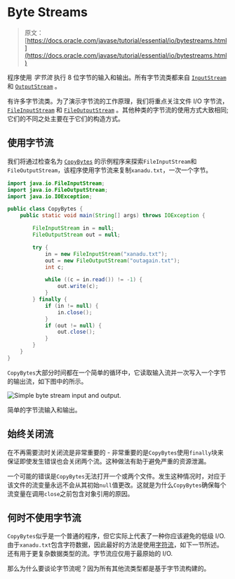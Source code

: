 # Byte Streams

> 原文： [https://docs.oracle.com/javase/tutorial/essential/io/bytestreams.html](https://docs.oracle.com/javase/tutorial/essential/io/bytestreams.html)

程序使用 _字节流_ 执行 8 位字节的输入和输出。所有字节流类都来自 [`InputStream`](https://docs.oracle.com/javase/8/docs/api/java/io/InputStream.html) 和 [`OutputStream`](https://docs.oracle.com/javase/8/docs/api/java/io/OutputStream.html) 。

有许多字节流类。为了演示字节流的工作原理，我们将重点关注文件 I/O 字节流， [`FileInputStream`](https://docs.oracle.com/javase/8/docs/api/java/io/FileInputStream.html) 和 [`FileOutputStream`](https://docs.oracle.com/javase/8/docs/api/java/io/FileOutputStream.html) 。其他种类的字节流的使用方式大致相同;它们的不同之处主要在于它们的构造方式。

## 使用字节流

我们将通过检查名为 [`CopyBytes`](examples/CopyBytes.java) 的示例程序来探索`FileInputStream`和`FileOutputStream`，该程序使用字节流来复制`xanadu.txt`，一次一个字节。

```java
import java.io.FileInputStream;
import java.io.FileOutputStream;
import java.io.IOException;

public class CopyBytes {
    public static void main(String[] args) throws IOException {

        FileInputStream in = null;
        FileOutputStream out = null;

        try {
            in = new FileInputStream("xanadu.txt");
            out = new FileOutputStream("outagain.txt");
            int c;

            while ((c = in.read()) != -1) {
                out.write(c);
            }
        } finally {
            if (in != null) {
                in.close();
            }
            if (out != null) {
                out.close();
            }
        }
    }
}
```

`CopyBytes`大部分时间都在一个简单的循环中，它读取输入流并一次写入一个字节的输出流，如下图中的所示。

![Simple byte stream input and output.](img/7b52a3f445695cdc1989375ba639d9b2.jpg)

简单的字节流输入和输出。



## 始终关闭流

在不再需要流时关闭流是非常重要的 - 非常重要的是`CopyBytes`使用`finally`块来保证即使发生错误也会关闭两个流。这种做法有助于避免严重的资源泄漏。

一个可能的错误是`CopyBytes`无法打开一个或两个文件。发生这种情况时，对应于该文件的流变量永远不会从其初始`null`值更改。这就是为什么`CopyBytes`确保每个流变量在调用`close`之前包含对象引用的原因。

## 何时不使用字节流

`CopyBytes`似乎是一个普通的程序，但它实际上代表了一种你应该避免的低级 I/O.由于`xanadu.txt`包含字符数据，因此最好的方法是使用[字符流](charstreams.html)，如下一节所述。还有用于更复杂数据类型的流。字节流应仅用于最原始的 I/O.

那么为什么要谈论字节流呢？因为所有其他流类型都是基于字节流构建的。